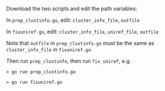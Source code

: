 
Download the two scripts and edit the path variables:

In `prep_clustinfo.go`, edit: `cluster_info_file`, `outfile`

In `fixuniref.go`, edit: `cluster_info_file`, `uniref_file`, `outfile`

Note that `outfile` in `prep_clustinfo.go` must be the same as
`cluster_info_file` in `fixuniref.go`.

Then run `prep_clustinfo`, then run `fix_uniref`, e.g.

`> go run prep_clustinfo.go`

`> go run fixuniref.go`